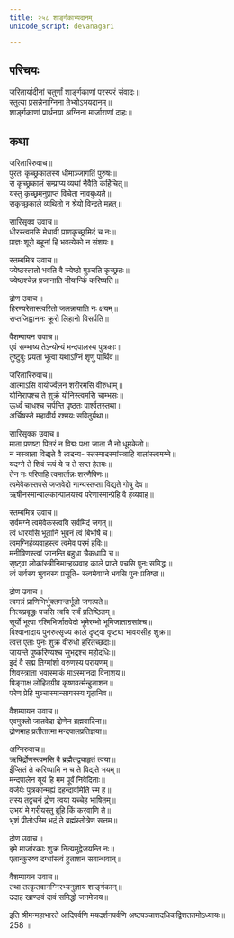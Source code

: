 ```yaml
---
title: २५८ शार्ङ्गकाभ्यदानम्
unicode_script: devanagari

---
```


## परिचयः

जरितार्यादीनां चतुर्णां शार्ङ्गकाणां परस्परं संवादः॥  
स्तुत्या प्रसन्नेनाग्निना तेभ्योऽभयदानम्॥  
शार्ङ्गकाणां प्रार्थनया अग्निना मार्जाराणां दाहः॥  

## कथा

जरितारिरुवाच॥  
पुरतः कृच्छ्रकालस्य धीमाञ्जागर्ति पुरुषः॥  
स कृच्छ्रकालं सम्प्राप्य व्यथां नैवैति कर्हिचित्॥  
यस्तु कृच्छ्रमनुप्राप्तं विचेता नावबुध्यते॥  
सकृच्छ्रकाले व्यथितो न श्रेयो विन्दते महत्॥  

सारिसृक्व उवाच॥  
धीरस्त्वमसि मेधावी प्राणकृच्छ्रमिदं च नः॥  
प्राज्ञः शूरो बहूनां हि भवत्येको न संशयः॥  

स्तम्बमित्र उवाच॥  
ज्येष्ठस्तातो भवति वै ज्येष्ठो मुञ्चति कृच्छ्रतः॥  
ज्येष्ठश्चेन्न प्रजानाति नीयान्किं करिष्यति॥  

द्रोण उवाच॥  
हिरण्यरेतास्त्वरितो जलन्नायाति नः क्षयम्॥  
सप्तजिह्वाननः क्रूरो लिहानो विसर्पति॥  

वैशम्पायन उवाच॥  
एवं सम्भाष्य तेऽन्योन्यं मन्दपालस्य पुत्रकाः॥  
तुष्टुवुः प्रयता भूत्वा यथाऽग्निं शृणु पार्थिव॥  

जरितारिरुवाच॥  
आत्माऽसि वायोर्ज्वलन शरीरमसि वीरुधाम्॥  
योनिरापश्च ते शुक्रं योनिस्त्वमसि चाम्भसः॥  
ऊर्ध्वं चाधश्च सर्पन्ति पृष्ठतः पार्श्वतस्तथा॥  
अर्चिषस्ते महावीर्य रश्मयः सवितुर्यथा॥  

सारिसृक्क उवाच॥  
माता प्रणष्टा पितरं न विद्मः पक्षा जाता नै नो धूमकेतो॥  
न नस्त्राता विद्यते वै त्वदन्य\- स्तस्मादस्मांस्त्राहि बालांस्त्वमग्ने॥  
यदग्ने ते शिवं रूपं ये च ते सप्त हेतयः॥  
तेन नः परिपाहि त्वमार्तान्नः शरणैषिणः॥  
त्वमेवैकस्तपसे जप्तवेदो नान्यस्तप्ता विद्यते गोषु देव॥  
ऋषीनस्मान्बालकान्पालयस्व परेणास्मान्प्रेहि वै हव्यवाह॥  

स्तम्बमित्र उवाच॥  
सर्वमग्ने त्वमेवैकस्त्वयि सर्वमिदं जगत्॥  
त्वं धारयसि भूतानि भुवनं त्वं बिभर्षि च॥  
त्वमग्निर्हव्यवाहस्त्वं त्वमेव परमं हविः॥  
मनीषिणस्त्वां जानन्ति बहुधा चैकधापि च॥  
सृष्ट्वा लोकांस्त्रीनिमान्हव्यवाह काले प्राप्ते पचसि पुनः समिद्धः॥  
त्वं सर्वस्य भुवनस्य प्रसूति\- स्त्वमेवाग्ने भवसि पुनः प्रतिष्ठा॥  

द्रोण उवाच॥  
त्वमन्नं प्राणिभिर्भुक्तमन्तर्भूतो जगत्पते॥  
नित्यप्रवृद्धः पचसि त्वयि सर्वं प्रतिष्ठितम्॥  
सूर्यो भूत्वा रश्मिभिर्जातवेदो भूमेरम्भो भूमिजातान्रसांश्च॥  
विश्वानादाय पुनरुत्सृज्य काले दृष्ट्वा वृष्ट्या भावयसीह शुक्र॥  
त्वत्त एताः पुनः शुक्र वीरुधो हरितच्छदाः॥  
जायन्ते पुष्करिण्यश्च सुभद्रश्च महोदधिः॥  
इदं वै सद्म तिग्मांशो वरुणस्य परायणम्॥  
शिवस्त्राता भवास्माकं माऽस्मानद्य विनाशय॥  
पिङ्गाक्ष लोहितग्रीव कृष्णवर्त्मन्हुताशन॥  
परेण प्रेहि मुञ्चास्मान्सागरस्य गृहानिव॥  

वैशम्पायन उवाच॥  
एवमुक्तो जातवेदा द्रोणेन ब्रह्मवादिना॥  
द्रोणमाह प्रतीतात्मा मन्दपालप्रतिज्ञया॥  

अग्निरुवाच॥  
ऋषिर्द्रोणस्त्वमसि वै ब्रह्मैतद्व्याहृतं त्वया॥  
ईप्सितं ते करिष्यामि न च ते विद्यते भयम्॥  
मन्दपालेन यूयं हि मम पूर्वं निवेदिताः॥  
वर्जयेः पुत्रकान्मह्यं दहन्दावमिति स्म ह॥  
तस्य तद्वचनं द्रोण त्वया यच्चेह भाषितम्॥  
उभयं मे गरीयस्तु ब्रूहि किं करवाणि ते॥  
भृशं प्रीतोऽस्मि भद्रं ते ब्रह्मंस्तोत्रेण सत्तम॥  

द्रोण उवाच॥  
इमे मार्जारकाः शुक्र नित्यमुद्वेजयन्ति नः॥  
एतान्कुरुष्व दग्धांस्त्वं हुताशन सबान्धवान्॥  

वैशम्पायन उवाच॥  
तथा तत्कृतवानग्निरभ्यनुज्ञाय शार्ङ्गकान्॥  
ददाह खाण्डवं दावं समिद्धो जनमेजय॥  

इति श्रीमन्महाभारते आदिपर्वणि मयदर्शनपर्वणि अष्टपञ्चाशदधिकद्विशततमोऽध्यायः॥  
258 ॥  
